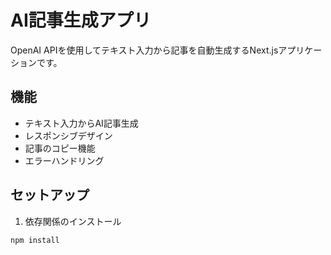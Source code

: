 # AI記事生成アプリ

OpenAI APIを使用してテキスト入力から記事を自動生成するNext.jsアプリケーションです。

## 機能

- テキスト入力からAI記事生成
- レスポンシブデザイン
- 記事のコピー機能
- エラーハンドリング

## セットアップ

1. 依存関係のインストール
```bash
npm install

